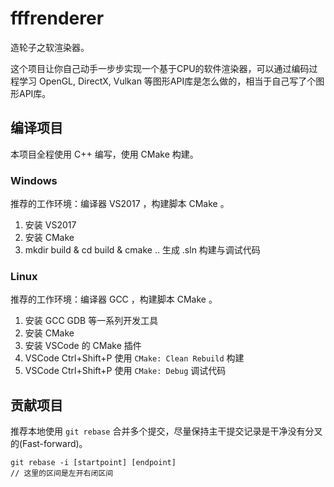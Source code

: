 # fffrenderer
造轮子之软渲染器。

这个项目让你自己动手一步步实现一个基于CPU的软件渲染器，可以通过编码过程学习 OpenGL, DirectX, Vulkan 等图形API库是怎么做的，相当于自己写了个图形API库。

## 编译项目
本项目全程使用 C++ 编写，使用 CMake 构建。

### Windows
推荐的工作环境：编译器 VS2017 ，构建脚本 CMake 。

1. 安装 VS2017
2. 安装 CMake
3. mkdir build & cd build & cmake .. 生成 .sln 构建与调试代码

### Linux
推荐的工作环境：编译器 GCC ，构建脚本 CMake 。

1. 安装 GCC GDB 等一系列开发工具
2. 安装 CMake
3. 安装 VSCode 的 CMake 插件
4. VSCode Ctrl+Shift+P 使用 `CMake: Clean Rebuild` 构建
5. VSCode Ctrl+Shift+P 使用 `CMake: Debug` 调试代码

## 贡献项目
推荐本地使用 `git rebase` 合并多个提交，尽量保持主干提交记录是干净没有分叉的(Fast-forward)。

```
git rebase -i [startpoint] [endpoint]
// 这里的区间是左开右闭区间
```
